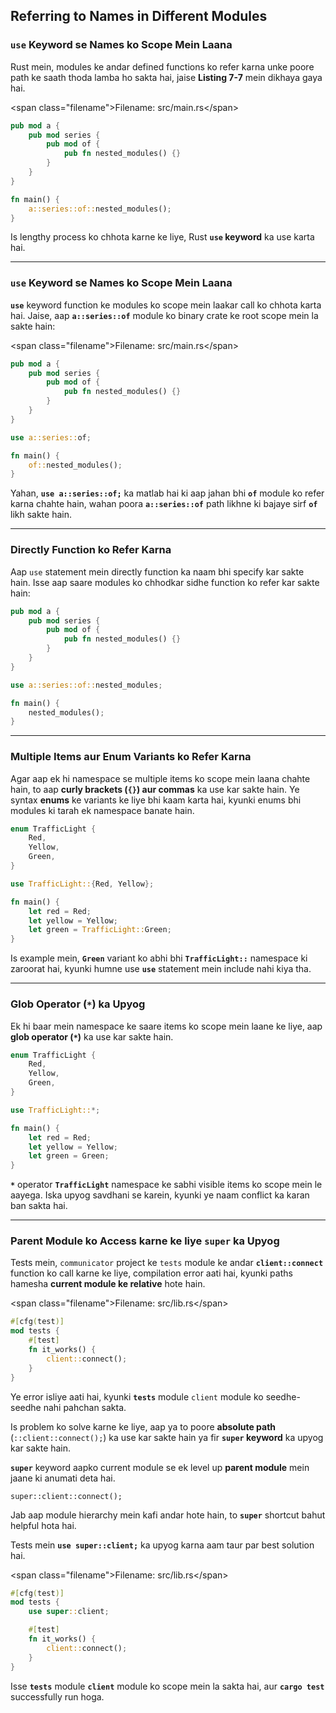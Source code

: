 ## Referring to Names in Different Modules

### `use` Keyword se Names ko Scope Mein Laana

Rust mein, modules ke andar defined functions ko refer karna unke poore path ke saath thoda lamba ho sakta hai, jaise **Listing 7-7** mein dikhaya gaya hai.

\<span class="filename"\>Filename: src/main.rs\</span\>

```rust
pub mod a {
    pub mod series {
        pub mod of {
            pub fn nested_modules() {}
        }
    }
}

fn main() {
    a::series::of::nested_modules();
}
```

Is lengthy process ko chhota karne ke liye, Rust **`use` keyword** ka use karta hai.

-----

### `use` Keyword se Names ko Scope Mein Laana

**`use`** keyword function ke modules ko scope mein laakar call ko chhota karta hai. Jaise, aap **`a::series::of`** module ko binary crate ke root scope mein la sakte hain:

\<span class="filename"\>Filename: src/main.rs\</span\>

```rust
pub mod a {
    pub mod series {
        pub mod of {
            pub fn nested_modules() {}
        }
    }
}

use a::series::of;

fn main() {
    of::nested_modules();
}
```

Yahan, **`use a::series::of;`** ka matlab hai ki aap jahan bhi **`of`** module ko refer karna chahte hain, wahan poora **`a::series::of`** path likhne ki bajaye sirf **`of`** likh sakte hain.

-----

### Directly Function ko Refer Karna

Aap `use` statement mein directly function ka naam bhi specify kar sakte hain. Isse aap saare modules ko chhodkar sidhe function ko refer kar sakte hain:

```rust
pub mod a {
    pub mod series {
        pub mod of {
            pub fn nested_modules() {}
        }
    }
}

use a::series::of::nested_modules;

fn main() {
    nested_modules();
}
```

-----

### Multiple Items aur Enum Variants ko Refer Karna

Agar aap ek hi namespace se multiple items ko scope mein laana chahte hain, to aap **curly brackets (`{}`) aur commas** ka use kar sakte hain. Ye syntax **enums** ke variants ke liye bhi kaam karta hai, kyunki enums bhi modules ki tarah ek namespace banate hain.

```rust
enum TrafficLight {
    Red,
    Yellow,
    Green,
}

use TrafficLight::{Red, Yellow};

fn main() {
    let red = Red;
    let yellow = Yellow;
    let green = TrafficLight::Green;
}
```

Is example mein, **`Green`** variant ko abhi bhi **`TrafficLight::`** namespace ki zaroorat hai, kyunki humne use **`use`** statement mein include nahi kiya tha.

-----

### Glob Operator (`*`) ka Upyog

Ek hi baar mein namespace ke saare items ko scope mein laane ke liye, aap **glob operator (`*`)** ka use kar sakte hain.

```rust
enum TrafficLight {
    Red,
    Yellow,
    Green,
}

use TrafficLight::*;

fn main() {
    let red = Red;
    let yellow = Yellow;
    let green = Green;
}
```

**`*`** operator **`TrafficLight`** namespace ke sabhi visible items ko scope mein le aayega. Iska upyog savdhani se karein, kyunki ye naam conflict ka karan ban sakta hai.

-----

### Parent Module ko Access karne ke liye `super` ka Upyog

Tests mein, `communicator` project ke `tests` module ke andar **`client::connect`** function ko call karne ke liye, compilation error aati hai, kyunki paths hamesha **current module ke relative** hote hain.

\<span class="filename"\>Filename: src/lib.rs\</span\>

```rust
#[cfg(test)]
mod tests {
    #[test]
    fn it_works() {
        client::connect();
    }
}
```

Ye error isliye aati hai, kyunki **`tests`** module `client` module ko seedhe-seedhe nahi pahchan sakta.

Is problem ko solve karne ke liye, aap ya to poore **absolute path** (`::client::connect();`) ka use kar sakte hain ya fir **`super` keyword** ka upyog kar sakte hain.

**`super`** keyword aapko current module se ek level up **parent module** mein jaane ki anumati deta hai.

```rust,ignore
super::client::connect();
```

Jab aap module hierarchy mein kafi andar hote hain, to **`super`** shortcut bahut helpful hota hai.

Tests mein **`use super::client;`** ka upyog karna aam taur par best solution hai.

\<span class="filename"\>Filename: src/lib.rs\</span\>

```rust
#[cfg(test)]
mod tests {
    use super::client;

    #[test]
    fn it_works() {
        client::connect();
    }
}
```

Isse **`tests`** module **`client`** module ko scope mein la sakta hai, aur **`cargo test`** successfully run hoga.
